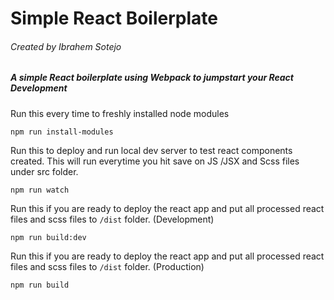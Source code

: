 # Simple React Boilerplate
###### Created by Ibrahem Sotejo
##### A simple React boilerplate using Webpack to jumpstart your React Development 


Run this every time to freshly installed node modules  

```
npm run install-modules
```

Run this to deploy and run local dev server to test react components created. This will run everytime you hit save on JS /JSX and Scss files under src folder.
```
npm run watch
```
Run this if you are ready to deploy the react app and put all processed react files and scss files to `/dist` folder. (Development)
```
npm run build:dev
```


Run this if you are ready to deploy the react app and put all processed react files and scss files to `/dist` folder. (Production)
```
npm run build
```